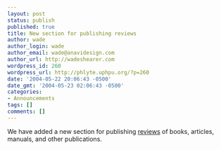 ```yaml
---
layout: post
status: publish
published: true
title: New section for publishing reviews
author: wade
author_login: wade
author_email: wade@anavidesign.com
author_url: http://wadeshearer.com
wordpress_id: 260
wordpress_url: http://phlyte.uphpu.org/?p=260
date: '2004-05-22 20:06:43 -0500'
date_gmt: '2004-05-23 02:06:43 -0500'
categories:
- Announcements
tags: []
comments: []
---
```

<p>We have added a new section for publishing <a href="http://www.uphpu.org/index.php?topic=Reviews">reviews</a> of books, articles, manuals, and other publications.</p>
